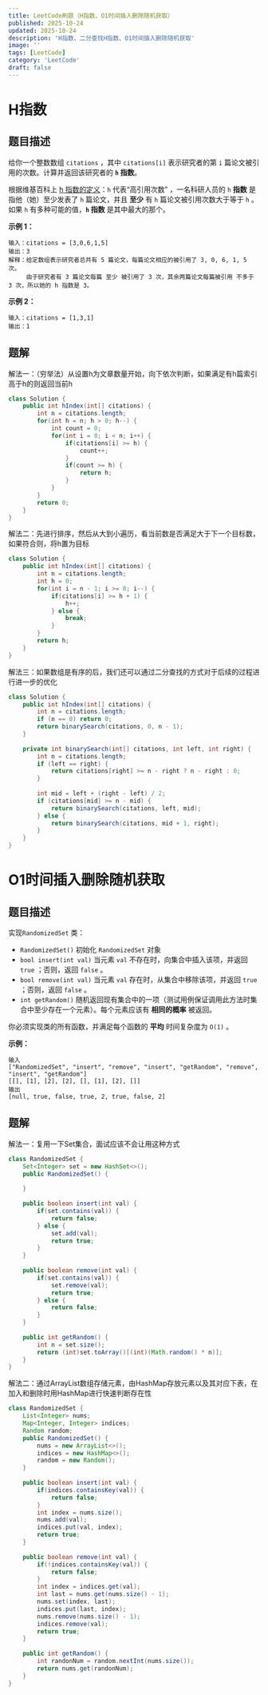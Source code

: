 ```yaml
---
title: LeetCode刷题（H指数、O1时间插入删除随机获取）
published: 2025-10-24
updated: 2025-10-24
description: 'H指数、二分查找H指数、O1时间插入删除随机获取'
image: ''
tags: [LeetCode]
category: 'LeetCode'
draft: false 
---
```


# H指数

## 题目描述

给你一个整数数组 `citations` ，其中 `citations[i]` 表示研究者的第 `i` 篇论文被引用的次数。计算并返回该研究者的 **`h` 指数**。

根据维基百科上 [h 指数的定义](https://baike.baidu.com/item/h-index/3991452?fr=aladdin)：`h` 代表“高引用次数” ，一名科研人员的 `h` **指数** 是指他（她）至少发表了 `h` 篇论文，并且 **至少** 有 `h` 篇论文被引用次数大于等于 `h` 。如果 `h` 有多种可能的值，**`h` 指数** 是其中最大的那个。

**示例 1：**

```
输入：citations = [3,0,6,1,5]
输出：3 
解释：给定数组表示研究者总共有 5 篇论文，每篇论文相应的被引用了 3, 0, 6, 1, 5 次。
     由于研究者有 3 篇论文每篇 至少 被引用了 3 次，其余两篇论文每篇被引用 不多于 3 次，所以她的 h 指数是 3。
```

**示例 2：**

```
输入：citations = [1,3,1]
输出：1
```



## 题解

解法一：（穷举法）从设置h为文章数量开始，向下依次判断，如果满足有h篇索引高于h的则返回当前h

```java
class Solution {
    public int hIndex(int[] citations) {
        int n = citations.length;
        for(int h = n; h > 0; h--) {
            int count = 0;
            for(int i = 0; i < n; i++) {
                if(citations[i] >= h) {
                    count++;
                }
                if(count >= h) {
                    return h;
                }
            }
        }
        return 0;
    }
}
```



解法二：先进行排序，然后从大到小遍历，看当前数是否满足大于下一个目标数，如果符合则，将h置为目标

```java
class Solution {
    public int hIndex(int[] citations) {
        int n = citations.length;
        int h = 0;
        for(int i = n - 1; i >= 0; i--) {
            if(citations[i] >= h + 1) {
                h++;
            } else {
                break;
            }
        }
        return h;
    }
}
```

解法三：如果数组是有序的后，我们还可以通过二分查找的方式对于后续的过程进行进一步的优化

```java
class Solution {
    public int hIndex(int[] citations) {
        int n = citations.length;
        if (n == 0) return 0;
        return binarySearch(citations, 0, n - 1);
    }
    
    private int binarySearch(int[] citations, int left, int right) {
        int n = citations.length;
        if (left == right) {
            return citations[right] >= n - right ? n - right : 0;
        }
        
        int mid = left + (right - left) / 2;
        if (citations[mid] >= n - mid) {
            return binarySearch(citations, left, mid);
        } else {
            return binarySearch(citations, mid + 1, right);
        }
    }
}
```



# O1时间插入删除随机获取

## 题目描述

实现`RandomizedSet` 类：

- `RandomizedSet()` 初始化 `RandomizedSet` 对象
- `bool insert(int val)` 当元素 `val` 不存在时，向集合中插入该项，并返回 `true` ；否则，返回 `false` 。
- `bool remove(int val)` 当元素 `val` 存在时，从集合中移除该项，并返回 `true` ；否则，返回 `false` 。
- `int getRandom()` 随机返回现有集合中的一项（测试用例保证调用此方法时集合中至少存在一个元素）。每个元素应该有 **相同的概率** 被返回。

你必须实现类的所有函数，并满足每个函数的 **平均** 时间复杂度为 `O(1)` 。

**示例：**

```
输入
["RandomizedSet", "insert", "remove", "insert", "getRandom", "remove", "insert", "getRandom"]
[[], [1], [2], [2], [], [1], [2], []]
输出
[null, true, false, true, 2, true, false, 2]
```



## 题解

解法一：复用一下Set集合，面试应该不会让用这种方式

```java
class RandomizedSet {
    Set<Integer> set = new HashSet<>();
    public RandomizedSet() {
        
    }
    
    public boolean insert(int val) {
        if(set.contains(val)) {
            return false;
        } else {
            set.add(val);
            return true;
        }
    }
    
    public boolean remove(int val) {
        if(set.contains(val)) {
            set.remove(val);
            return true;
        } else {
            return false;
        }
    }
    
    public int getRandom() {
        int n = set.size();
        return (int)set.toArray()[(int)(Math.random() * n)];
    }
}
```

解法二：通过ArrayList数组存储元素，由HashMap存放元素以及其对应下表，在加入和删除时用HashMap进行快速判断存在性

```java
class RandomizedSet {
    List<Integer> nums;
    Map<Integer, Integer> indices;
    Random random;
    public RandomizedSet() {
        nums = new ArrayList<>();
        indices = new HashMap<>();
        random = new Random();
    }
    
    public boolean insert(int val) {
        if(indices.containsKey(val)) {
            return false;
        }
        int index = nums.size();
        nums.add(val);
        indices.put(val, index);
        return true;
    }
    
    public boolean remove(int val) {
        if(!indices.containsKey(val)) {
            return false;
        }
        int index = indices.get(val);
        int last = nums.get(nums.size() - 1);
        nums.set(index, last);
        indices.put(last, index);
        nums.remove(nums.size() - 1);
        indices.remove(val);
        return true;
    }
    
    public int getRandom() {
        int randonNum = random.nextInt(nums.size());
        return nums.get(randonNum);
    }
}
```

